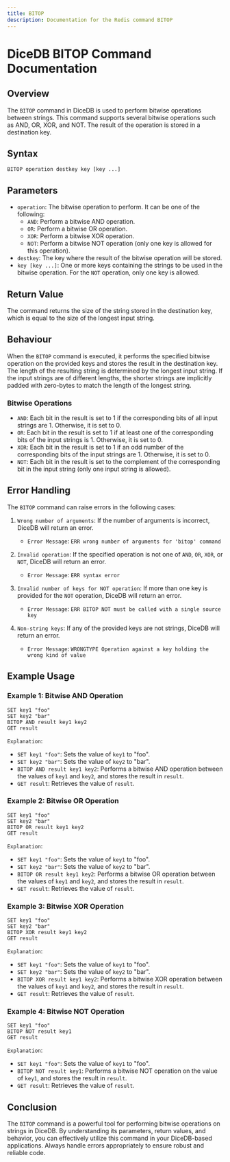 ```yaml
---
title: BITOP
description: Documentation for the Redis command BITOP
---
```


# DiceDB BITOP Command Documentation

## Overview

The `BITOP` command in DiceDB is used to perform bitwise operations between strings. This command supports several bitwise operations such as AND, OR, XOR, and NOT. The result of the operation is stored in a destination key.

## Syntax

```plaintext
BITOP operation destkey key [key ...]
```

## Parameters

- `operation`: The bitwise operation to perform. It can be one of the following:
  - `AND`: Perform a bitwise AND operation.
  - `OR`: Perform a bitwise OR operation.
  - `XOR`: Perform a bitwise XOR operation.
  - `NOT`: Perform a bitwise NOT operation (only one key is allowed for this operation).
- `destkey`: The key where the result of the bitwise operation will be stored.
- `key [key ...]`: One or more keys containing the strings to be used in the bitwise operation. For the `NOT` operation, only one key is allowed.

## Return Value

The command returns the size of the string stored in the destination key, which is equal to the size of the longest input string.

## Behaviour

When the `BITOP` command is executed, it performs the specified bitwise operation on the provided keys and stores the result in the destination key. The length of the resulting string is determined by the longest input string. If the input strings are of different lengths, the shorter strings are implicitly padded with zero-bytes to match the length of the longest string.

### Bitwise Operations

- `AND`: Each bit in the result is set to 1 if the corresponding bits of all input strings are 1. Otherwise, it is set to 0.
- `OR`: Each bit in the result is set to 1 if at least one of the corresponding bits of the input strings is 1. Otherwise, it is set to 0.
- `XOR`: Each bit in the result is set to 1 if an odd number of the corresponding bits of the input strings are 1. Otherwise, it is set to 0.
- `NOT`: Each bit in the result is set to the complement of the corresponding bit in the input string (only one input string is allowed).

## Error Handling

The `BITOP` command can raise errors in the following cases:

1. `Wrong number of arguments`: If the number of arguments is incorrect, DiceDB will return an error.

   - `Error Message`: `ERR wrong number of arguments for 'bitop' command`

1. `Invalid operation`: If the specified operation is not one of `AND`, `OR`, `XOR`, or `NOT`, DiceDB will return an error.

   - `Error Message`: `ERR syntax error`

1. `Invalid number of keys for NOT operation`: If more than one key is provided for the `NOT` operation, DiceDB will return an error.

   - `Error Message`: `ERR BITOP NOT must be called with a single source key`

1. `Non-string keys`: If any of the provided keys are not strings, DiceDB will return an error.

   - `Error Message`: `WRONGTYPE Operation against a key holding the wrong kind of value`

## Example Usage

### Example 1: Bitwise AND Operation

```plaintext
SET key1 "foo"
SET key2 "bar"
BITOP AND result key1 key2
GET result
```

`Explanation`:

- `SET key1 "foo"`: Sets the value of `key1` to "foo".
- `SET key2 "bar"`: Sets the value of `key2` to "bar".
- `BITOP AND result key1 key2`: Performs a bitwise AND operation between the values of `key1` and `key2`, and stores the result in `result`.
- `GET result`: Retrieves the value of `result`.

### Example 2: Bitwise OR Operation

```plaintext
SET key1 "foo"
SET key2 "bar"
BITOP OR result key1 key2
GET result
```

`Explanation`:

- `SET key1 "foo"`: Sets the value of `key1` to "foo".
- `SET key2 "bar"`: Sets the value of `key2` to "bar".
- `BITOP OR result key1 key2`: Performs a bitwise OR operation between the values of `key1` and `key2`, and stores the result in `result`.
- `GET result`: Retrieves the value of `result`.

### Example 3: Bitwise XOR Operation

```plaintext
SET key1 "foo"
SET key2 "bar"
BITOP XOR result key1 key2
GET result
```

`Explanation`:

- `SET key1 "foo"`: Sets the value of `key1` to "foo".
- `SET key2 "bar"`: Sets the value of `key2` to "bar".
- `BITOP XOR result key1 key2`: Performs a bitwise XOR operation between the values of `key1` and `key2`, and stores the result in `result`.
- `GET result`: Retrieves the value of `result`.

### Example 4: Bitwise NOT Operation

```plaintext
SET key1 "foo"
BITOP NOT result key1
GET result
```

`Explanation`:

- `SET key1 "foo"`: Sets the value of `key1` to "foo".
- `BITOP NOT result key1`: Performs a bitwise NOT operation on the value of `key1`, and stores the result in `result`.
- `GET result`: Retrieves the value of `result`.

## Conclusion

The `BITOP` command is a powerful tool for performing bitwise operations on strings in DiceDB. By understanding its parameters, return values, and behavior, you can effectively utilize this command in your DiceDB-based applications. Always handle errors appropriately to ensure robust and reliable code.

